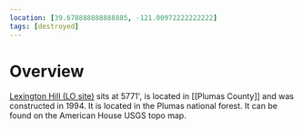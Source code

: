 ```yaml
---
location: [39.678888888888885, -121.00972222222222]
tags: [destroyed]
---
```


# Overview

[Lexington Hill (LO site)](http://www.peakbagging.com/CALookoutPhotos/LexingtonHill.html) sits at 5771', is located in [[Plumas County]] and was constructed in 1994. It is located in the Plumas national forest. It can be found on the American House USGS topo map.

